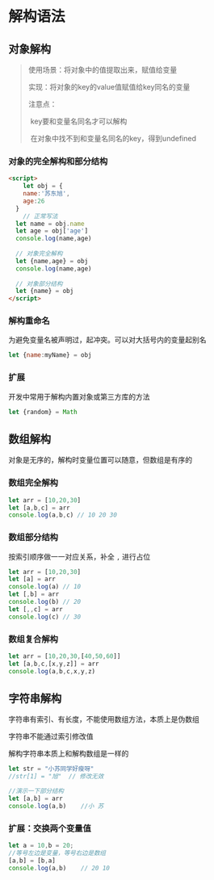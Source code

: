 # 解构语法

## 对象解构

>使用场景：将对象中的值提取出来，赋值给变量
>
>实现：将对象的key的value值赋值给key同名的变量
>
>注意点：
>
>​	key要和变量名同名才可以解构
>
>​	在对象中找不到和变量名同名的key，得到undefined

### 对象的完全解构和部分结构	

```html
<script>
	let obj = {
    name:'苏东旭',
    age:26
  }
	// 正常写法
  let name = obj.name
  let age = obj['age']
  console.log(name,age)
  
  // 对象完全解构
  let {name,age} = obj
  console.log(name,age)
  
  // 对象部分结构
  let {name} = obj
</script>
```

### 解构重命名

为避免变量名被声明过，起冲突。可以对大括号内的变量起别名

```js
let {name:myName} = obj
```

### 扩展

开发中常用于解构内置对象或第三方库的方法

```js
let {random} = Math
```



## 数组解构

对象是无序的，解构时变量位置可以随意，但数组是有序的

### 数组完全解构

```js
let arr = [10,20,30]
let [a,b,c] = arr
console.log(a,b,c) // 10 20 30
```

### 数组部分结构

按索引顺序做一一对应关系，补全 `,` 进行占位

```js
let arr = [10,20,30]
let [a] = arr
console.log(a) // 10
let [,b] = arr
console.log(b) // 20
let [,,c] = arr
console.log(c) // 30
```

### 数组复合解构

```js
let arr = [10,20,30,[40,50,60]]
let [a,b,c,[x,y,z]] = arr
console.log(a,b,c,x,y,z)
```



## 字符串解构

字符串有索引、有长度，不能使用数组方法，本质上是伪数组

字符串不能通过索引修改值

解构字符串本质上和解构数组是一样的

```js
let str = "小苏同学好瘦呀"
//str[1] = "旭"  // 修改无效

//演示一下部分结构
let [a,b] = arr
console.log(a,b)	//小 苏
```

### 扩展：交换两个变量值

```js
let a = 10,b = 20;
//等号左边是变量，等号右边是数组
[a,b] = [b,a]
console.log(a,b)	// 20 10
```















